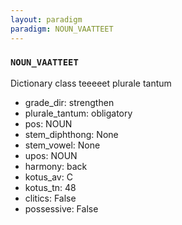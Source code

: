 ```yaml
---
layout: paradigm
paradigm: NOUN_VAATTEET
---
```

### ` NOUN_VAATTEET `

Dictionary class teeeeet plurale tantum
* grade_dir: strengthen
* plurale_tantum: obligatory
* pos: NOUN
* stem_diphthong: None
* stem_vowel: None
* upos: NOUN
* harmony: back
* kotus_av: C
* kotus_tn: 48
* clitics: False
* possessive: False

